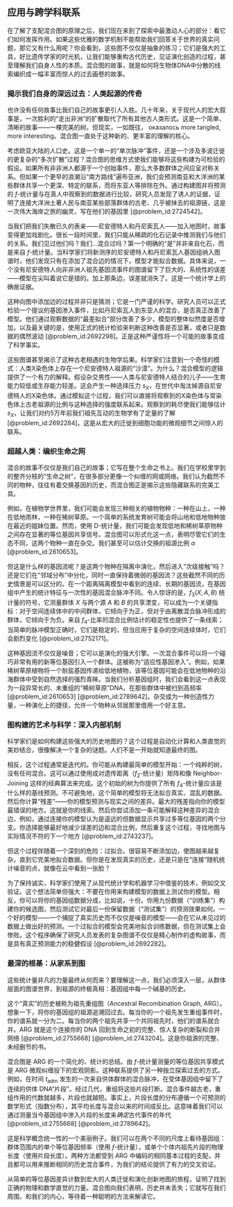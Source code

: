 ## 应用与跨学科联系

在了解了支配混合图的原理之后，我们现在来到了探索中最激动人心的部分：看它们如何发挥作用。如果这些优雅的数学机制不能帮助我们回答关于世界的真实问题，那它又有什么用呢？你会看到，这些图不仅仅是抽象的练习；它们是强大的工具，好比遗传学家的时光机，让我们能够重构古代历史，见证演化创造的过程，甚至理解我们自身人性的本质。混合图的故事，就是如何将生物体DNA中分散的线索编织成一幅丰富而惊人的过去画卷的故事。

### 揭示我们自身的深远过去：人类起源的传奇

也许没有任何故事比我们自己的故事更引人入胜。几十年来，关于现代人的宏大叙事是，一次胜利的“走出非洲”的扩散取代了所有其他古人类形式。这是一个简单、清晰的故事——一棵完美的树。但现实，一如既往， оказалось more tangled, more interesting。混合图一直处于这种新的、更丰富的理解的核心。

考虑欧亚大陆的人口史。这是一个单一的“单次脉冲”事件，还是一个涉及多波迁徙的更复杂的“多次扩散”过程？混合图的思维方式使我们能够将这些构建为可检验的假设。如果所有非非洲人都源于一个创始事件，那么大多数群体之间应呈对称关系。但如果一个更早的浪潮沿“南方路线”遍布亚洲，我们会预测南亚和大洋洲的某些群体共享一个更深、特定的联系，而将东亚人等排除在外。通过构建图并将预测的 $f$-统计量与在真人中观察到的数据进行比较，研究人员发现了诱人的证据，证明了连接大洋洲土著人民与南亚某些部落群体的古老、几乎被抹去的祖源链，这是一次伟大海岸之旅的幽灵，写在他们的基因里 [@problem_id:2724542]。

当我们把我们失散已久的表亲——尼安德特人和丹尼索瓦人——加入地图时，故事变得更加戏剧化。很长一段时间里，我们只能从稀疏的化石记录中推测我们与他们的关系。我们见过他们吗？我们...混合过吗？第一个明确的“是”并非来自化石，而是来自 $f$-统计量。当科学家们将新测序的尼安德特人和丹尼索瓦人基因组纳入图谱时，他们发现只有在添加了混合边的情况下，模型才能拟合数据。具体来说，一个没有尼安德特人向非非洲人祖先基因流事件的图谱留下了巨大的、系统性的误差——模型在尖叫着说它是错的。加上那条边，误差就消失了。这是一个统计学上的确凿证据。

这种向图中添加边的过程并非只是猜测；它是一门严谨的科学。研究人员可以正式检验一个提议的基因渗入事件，比如丹尼索瓦人到东亚人的混合，是否真正改善了模型。他们通过观察数据的“最差拟合”部分改善了多少，模型的整体似然度是否增加，以及最关键的是，使用正式的统计检验来判断这种改善是否显著，或者只是数据的偶然波动 [@problem_id:2692298]。正是这种严谨性将一个可能的故事变成了科学事实。

这些图谱甚至揭示了这种古老相遇的生物学后果。科学家们注意到一个奇怪的模式：人类X染色体上存在一个尼安德特人祖源的“沙漠”。为什么？混合模型的逻辑提供了一个有力的解释。假设杂交男性——人类与尼安德特人结合的儿子——生育能力较低或生存能力较差。这会产生一种选择压力 $s_X$，在世代中淘汰掉源自尼安德特人的X染色体。通过模拟这个过程，我们可以直接将观察到的X染色体与常染色体上古老祖源的比例与这种选择的强度联系起来。观察到的耗尽使我们能够估计 $s_X$，让我们对约5万年前我们祖先互动的生物学有了定量的了解 [@problem_id:2692284]。这是从宏大的迁徙到细胞功能的微观细节之间惊人的联系。

### 超越人类：编织生命之网

混合的故事不仅仅是我们自己的故事；它写在整个生命之书上。我们在学校里学到的整齐分枝的“生命之树”，在很多部分更像一个纠缠的网或网络。我们认为截然不同的物种，往往有着交换基因的历史，而混合图正是揭示这些隐藏联系的完美工具。

例如，在植物学世界里，我们可能会发现三种相关的植物物种：一种在山上，一种在低地雨林，一种在稀树草原。一个简单的系统发育树可能会将山地和低地物种放在最近的姐妹位置。然而，使用 D-统计量，我们可能会发现低地和稀树草原物种之间存在显著的等位基因共享信号。混合图可以形式化这一点，表明尽管它们的生态不同，这两个物种一直在杂交。我们甚至可以估计交换的祖源比例 $\alpha$ [@problem_id:2610653]。

但这是什么样的基因流呢？是这两个物种在隔离中演化，然后进入“次级接触”吗？还是它们在“邻域分布”中分化，同时一直保持着微弱的基因流？这些截然不同的历史情景是可以区分的。在一个距离隔离模型中看到的连续、长期的基因流，在基因组中产生的统计特征与一次性的基因混合脉冲不同。令人惊讶的是，$f_3(X; A, B)$ 统计量的符号，它测量群体 $X$ 与两个源 $A$ 和 $B$ 的共享漂变，可以成为一个关键指标：对于空间连续体中的中间群体，它倾向于为正，但对于由离散混合脉冲形成的群体，它倾向于为负。来自 $f_4$-比率的混合比例估计的稳定性也提供了一条线索；当简单的脉冲模型正确时，它们是稳定的，但当应用于复杂的空间连续体时，它们会剧烈变化 [@problem_id:2752171]。

这种基因流不仅仅是噪音；它可以是演化的强大引擎。一次混合事件可以将一个碰巧非常有用的新等位基因引入一个群体。这被称为“适应性基因渗入”。例如，如果稀树草原植物将一个耐盐基因传递给低地植物，该等位基因可能会在低地物种的沿海群体中受到自然选择的强烈青睐。当我们分析基因组时，我们会看到这一点表现为一段异常长的、未重组的“稀树草原”DNA，在那些群体中被扫到高频率 [@problem_id:2610653] [@problem_id:2789642]。杂交成为一种创造性力量，一种演化上的捷径，允许一个物种从邻居那里借用一个好主意。

### 图构建的艺术与科学：深入内部机制

科学家们是如何构建这些强大的历史地图的？这个过程是自动化计算和人类直觉的美妙结合，很像解决一个复杂的谜题。人们不是一开始就知道最终的图。

相反，这个过程通常是迭代的。你可能从构建最简单的模型开始：一个纯粹的树，没有任何混合。这可以通过使用成对遗传距离（$f_2$-统计量）矩阵和像 Neighbor-Joining 这样的经典算法来完成。这个初始的树为你提供了所有 $f_4$-统计量应该是什么样的基线预测。不可避免地，这个简单的模型将无法拟合真实、混乱的数据。然后你计算“残差”——你的模型预测与现实之间的差异。最大的残差指向你的模型最错误的地方。这就是你的线索。然后你尝试添加一条可能解释这种差异的混合边，例如，通过连接你的模型认为是遥远的但数据显示共享过多等位基因的两个分支。你选择能够最好地减少误差的边和混合比例，然后重复这个过程，寻找地图与实际情况不符的下一个地方 [@problem_id:2743237]。

但这个过程伴随着一个深刻的危险：过拟合。很容易不断添加边，使图越来越复杂，直到它完美地拟合数据。但你是在发现真实的历史，还是只是在“连接”随机统计噪音的点，就像在云中看到一张脸？

为了保持诚实，科学家们使用了从现代统计学和机器学习中借鉴的技术，例如交叉验证。这个想法简单但强大：不要在你用来构建模型的数据上测试你的模型。相反，你可以将你的基因组数据分成，比如说，十份。你用九份数据（“训练集”）构建你的候选图，然后测试它对最后一份保留数据（“测试集”）的预测效果如何。一个好的模型——一个捕捉了真实历史而不仅仅是噪音的模型——会在它从未见过的数据上做出好的预测。一个过拟合的模型会完美地拟合训练数据，但在测试集上会惨败。这个程序确保了研究人员发表的复杂图谱不仅仅是精心制作的虚构故事，而是具有真正预测能力的稳健假设 [@problem_id:2692282]。

### 最深的根基：从家系到图

这些统计量非凡的力量最终从何而来？要理解这一点，我们必须深入一层，从群体层面的图谱世界，到祖源的终极真相：基因组中每一个碱基的历史。

这个“真实”的历史被称为祖先重组图（Ancestral Recombination Graph, ARG）。想象一下，将你的基因组的祖源追溯回过去。每当你的一个祖先发生重组事件时，你的谱系就一分为二。每当你的两个祖先共享一个共同祖先时，他们的谱系就合并。ARG 就是这个连接你的 DNA 回到生命之初的完整、惊人复杂的断裂和合并网络 [@problem_id:2755668] [@problem_id:2743204]。这是你祖源的完整、未经删节的书。

混合图是 ARG 的一个简化的、统计的总结。由 $f$-统计量测量的等位基因共享模式是 ARG 微观纠缠投下的宏观阴影。这种联系提供了另一种独立探索过去的方式。例如，在时间 $t_{\mathrm{adm}}$ 发生的一次来自供体群体的混合脉冲，在受体基因组中留下了连续的供体 DNA“片段”。经过几代，重组将这些片段打断。混合事件越古老，重组作用的代数就越多，片段也就越短。事实上，片段长度的分布遵循一个可预测的数学形式（指数分布），其平均长度与混合以来的时间成反比。这意味着我们可以通过测量当今基因组中渗入片段的长度来*确定*古代事件的年代 [@problem_id:2755668] [@problem_id:2789642]。

这是科学概念统一性的一个美丽例子。我们可以在两个不同的尺度上看待基因组：群体范围内的单个等位基因频率（使用 $f$-统计量），或单个个体内祖先片段的物理长度（使用片段长度）。两种方法都受到 ARG 中编码的相同基本过程的支配，并且都可以用来推断相同的历史混合事件，为我们的结论提供了有力的交叉验证。

从简单的等位基因差异计数到宏大的人类迁徙和演化创新地图的旅程，证明了找到正确的物理和数学直觉的力量。混合图向我们表明，历史并未丢失；它就写在我们周围，和我们的内心，等待着一种聪明的方法来解读它。